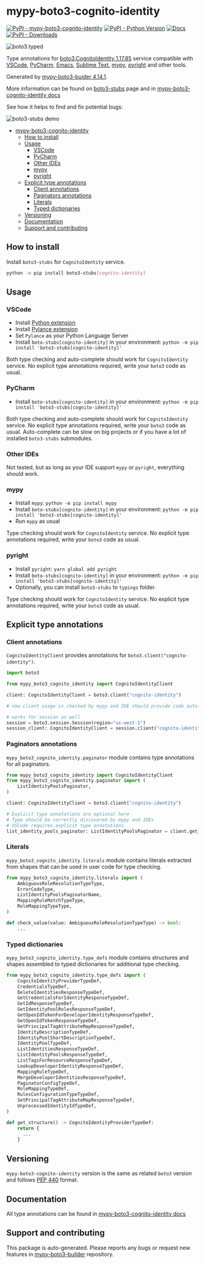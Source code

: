 # mypy-boto3-cognito-identity<a id="mypy-boto3-cognito-identity"></a>

[![PyPI - mypy-boto3-cognito-identity](https://img.shields.io/pypi/v/mypy-boto3-cognito-identity.svg?color=blue)](https://pypi.org/project/mypy-boto3-cognito-identity)
[![PyPI - Python Version](https://img.shields.io/pypi/pyversions/mypy-boto3-cognito-identity.svg?color=blue)](https://pypi.org/project/mypy-boto3-cognito-identity)
[![Docs](https://img.shields.io/readthedocs/mypy-boto3-builder.svg?color=blue)](https://mypy-boto3-builder.readthedocs.io/)
[![PyPI - Downloads](https://img.shields.io/pypi/dw/mypy-boto3-cognito-identity?color=blue)](https://pypistats.org/packages/mypy-boto3-cognito-identity)

![boto3.typed](https://github.com/vemel/mypy_boto3_builder/raw/master/logo.png)

Type annotations for
[boto3.CognitoIdentity 1.17.85](https://boto3.amazonaws.com/v1/documentation/api/1.17.85/reference/services/cognito-identity.html#CognitoIdentity)
service compatible with [VSCode](https://code.visualstudio.com/),
[PyCharm](https://www.jetbrains.com/pycharm/),
[Emacs](https://www.gnu.org/software/emacs/),
[Sublime Text](https://www.sublimetext.com/),
[mypy](https://github.com/python/mypy),
[pyright](https://github.com/microsoft/pyright) and other tools.

Generated by
[mypy-boto3-buider 4.14.1](https://github.com/vemel/mypy_boto3_builder).

More information can be found on
[boto3-stubs](https://pypi.org/project/boto3-stubs/) page and in
[mypy-boto3-cognito-identity docs](https://vemel.github.io/boto3_stubs_docs/mypy_boto3_cognito_identity/)

See how it helps to find and fix potential bugs:

![boto3-stubs demo](https://github.com/vemel/mypy_boto3_builder/raw/master/demo.gif)

- [mypy-boto3-cognito-identity](#mypy-boto3-cognito-identity)
  - [How to install](#how-to-install)
  - [Usage](#usage)
    - [VSCode](#vscode)
    - [PyCharm](#pycharm)
    - [Other IDEs](#other-ides)
    - [mypy](#mypy)
    - [pyright](#pyright)
  - [Explicit type annotations](#explicit-type-annotations)
    - [Client annotations](#client-annotations)
    - [Paginators annotations](#paginators-annotations)
    - [Literals](#literals)
    - [Typed dictionaries](#typed-dictionaries)
  - [Versioning](#versioning)
  - [Documentation](#documentation)
  - [Support and contributing](#support-and-contributing)

## How to install<a id="how-to-install"></a>

Install `boto3-stubs` for `CognitoIdentity` service.

```bash
python -m pip install boto3-stubs[cognito-identity]
```

## Usage<a id="usage"></a>

### VSCode<a id="vscode"></a>

- Install
  [Python extension](https://marketplace.visualstudio.com/items?itemName=ms-python.python)
- Install
  [Pylance extension](https://marketplace.visualstudio.com/items?itemName=ms-python.vscode-pylance)
- Set `Pylance` as your Python Language Server
- Install `boto-stubs[cognito-identity]` in your environment:
  `python -m pip install 'boto3-stubs[cognito-identity]'`

Both type checking and auto-complete should work for `CognitoIdentity` service.
No explicit type annotations required, write your `boto3` code as usual.

### PyCharm<a id="pycharm"></a>

- Install `boto-stubs[cognito-identity]` in your environment:
  `python -m pip install 'boto3-stubs[cognito-identity]'`

Both type checking and auto-complete should work for `CognitoIdentity` service.
No explicit type annotations required, write your `boto3` code as usual.
Auto-complete can be slow on big projects or if you have a lot of installed
`boto3-stubs` submodules.

### Other IDEs<a id="other-ides"></a>

Not tested, but as long as your IDE support `mypy` or `pyright`, everything
should work.

### mypy<a id="mypy"></a>

- Install `mypy`: `python -m pip install mypy`
- Install `boto-stubs[cognito-identity]` in your environment:
  `python -m pip install 'boto3-stubs[cognito-identity]'`
- Run `mypy` as usual

Type checking should work for `CognitoIdentity` service. No explicit type
annotations required, write your `boto3` code as usual.

### pyright<a id="pyright"></a>

- Install `pyright`: `yarn global add pyright`
- Install `boto-stubs[cognito-identity]` in your environment:
  `python -m pip install 'boto3-stubs[cognito-identity]'`
- Optionally, you can install `boto3-stubs` to `typings` folder.

Type checking should work for `CognitoIdentity` service. No explicit type
annotations required, write your `boto3` code as usual.

## Explicit type annotations<a id="explicit-type-annotations"></a>

### Client annotations<a id="client-annotations"></a>

`CognitoIdentityClient` provides annotations for
`boto3.client("cognito-identity")`.

```python
import boto3

from mypy_boto3_cognito_identity import CognitoIdentityClient

client: CognitoIdentityClient = boto3.client("cognito-identity")

# now client usage is checked by mypy and IDE should provide code auto-complete

# works for session as well
session = boto3.session.Session(region="us-west-1")
session_client: CognitoIdentityClient = session.client("cognito-identity")
```

### Paginators annotations<a id="paginators-annotations"></a>

`mypy_boto3_cognito_identity.paginator` module contains type annotations for
all paginators.

```python
from mypy_boto3_cognito_identity import CognitoIdentityClient
from mypy_boto3_cognito_identity.paginator import (
    ListIdentityPoolsPaginator,
)

client: CognitoIdentityClient = boto3.client("cognito-identity")

# Explicit type annotations are optional here
# Type should be correctly discovered by mypy and IDEs
# VSCode requires explicit type annotations
list_identity_pools_paginator: ListIdentityPoolsPaginator = client.get_paginator("list_identity_pools")
```

### Literals<a id="literals"></a>

`mypy_boto3_cognito_identity.literals` module contains literals extracted from
shapes that can be used in user code for type checking.

```python
from mypy_boto3_cognito_identity.literals import (
    AmbiguousRoleResolutionTypeType,
    ErrorCodeType,
    ListIdentityPoolsPaginatorName,
    MappingRuleMatchTypeType,
    RoleMappingTypeType,
)

def check_value(value: AmbiguousRoleResolutionTypeType) -> bool:
    ...
```

### Typed dictionaries<a id="typed-dictionaries"></a>

`mypy_boto3_cognito_identity.type_defs` module contains structures and shapes
assembled to typed dictionaries for additional type checking.

```python
from mypy_boto3_cognito_identity.type_defs import (
    CognitoIdentityProviderTypeDef,
    CredentialsTypeDef,
    DeleteIdentitiesResponseTypeDef,
    GetCredentialsForIdentityResponseTypeDef,
    GetIdResponseTypeDef,
    GetIdentityPoolRolesResponseTypeDef,
    GetOpenIdTokenForDeveloperIdentityResponseTypeDef,
    GetOpenIdTokenResponseTypeDef,
    GetPrincipalTagAttributeMapResponseTypeDef,
    IdentityDescriptionTypeDef,
    IdentityPoolShortDescriptionTypeDef,
    IdentityPoolTypeDef,
    ListIdentitiesResponseTypeDef,
    ListIdentityPoolsResponseTypeDef,
    ListTagsForResourceResponseTypeDef,
    LookupDeveloperIdentityResponseTypeDef,
    MappingRuleTypeDef,
    MergeDeveloperIdentitiesResponseTypeDef,
    PaginatorConfigTypeDef,
    RoleMappingTypeDef,
    RulesConfigurationTypeTypeDef,
    SetPrincipalTagAttributeMapResponseTypeDef,
    UnprocessedIdentityIdTypeDef,
)

def get_structure() -> CognitoIdentityProviderTypeDef:
    return {
      ...
    }
```

## Versioning<a id="versioning"></a>

`mypy-boto3-cognito-identity` version is the same as related `boto3` version
and follows [PEP 440](https://www.python.org/dev/peps/pep-0440/) format.

## Documentation<a id="documentation"></a>

All type annotations can be found in
[mypy-boto3-cognito-identity docs](https://vemel.github.io/boto3_stubs_docs/mypy_boto3_cognito_identity/)

## Support and contributing<a id="support-and-contributing"></a>

This package is auto-generated. Please reports any bugs or request new features
in [mypy-boto3-builder](https://github.com/vemel/mypy_boto3_builder/issues/)
repository.
